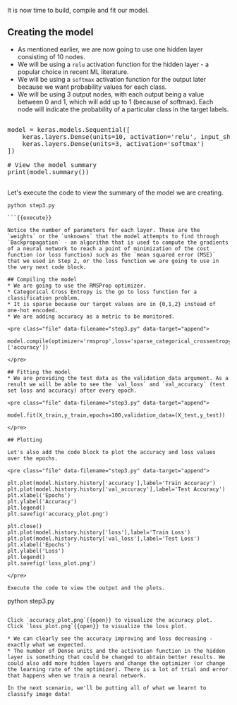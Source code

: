 It is now time to build, compile and fit our model.

## Creating the model
* As mentioned earlier, we are now going to use one hidden layer consisting of 10 nodes.
* We will be using a `relu` activation function for the hidden layer - a popular choice in 
recent ML literature.
* We will be using a `softmax` activation function for the output later because we want
probability values for each class.
* We will be using 3 output nodes, with each output being a value between 0 and 1, 
which will add up to 1 (because of softmax). Each node will indicate the probability of 
a particular class in the target labels.

<pre class="file" data-filename="step3.py" data-target="append">

model = keras.models.Sequential([
    keras.layers.Dense(units=10, activation='relu', input_shape=(4,)),
    keras.layers.Dense(units=3, activation='softmax')
])

# View the model summary
print(model.summary())

</pre>

Let's execute the code to view the summary of the model we are creating.

```
python step3.py

```{{execute}}

Notice the number of parameters for each layer. These are the `weights` or the `unknowns` that the model attempts to find through `Backpropagation` - an algorithm that is used to compute the gradients of a neural network to reach a point of minimization of the cost function (or loss function) such as the `mean squared error (MSE)` that we used in Step 2, or the loss function we are going to use in the very next code block.

## Compiling the model
* We are going to use the RMSProp optimizer.
* Categorical Cross Entropy is the go to loss function for a classification problem.
* It is sparse because our target values are in {0,1,2} instead of one-hot encoded.
* We are adding accuracy as a metric to be monitored.

<pre class="file" data-filename="step3.py" data-target="append">

model.compile(optimizer='rmsprop',loss='sparse_categorical_crossentropy',metrics=['accuracy'])

</pre>

## Fitting the model
* We are providing the test data as the validation_data argument. As a result we will be able to see the `val_loss` and `val_accuracy` (test set loss and accuracy) after every epoch.

<pre class="file" data-filename="step3.py" data-target="append">

model.fit(X_train,y_train,epochs=100,validation_data=(X_test,y_test))

</pre>

## Plotting

Let's also add the code block to plot the accuracy and loss values over the epochs.

<pre class="file" data-filename="step3.py" data-target="append">

plt.plot(model.history.history['accuracy'],label='Train Accuracy')
plt.plot(model.history.history['val_accuracy'],label='Test Accuracy')
plt.xlabel('Epochs')
plt.ylabel('Accuracy')
plt.legend()
plt.savefig('accuracy_plot.png')

plt.close()
plt.plot(model.history.history['loss'],label='Train Loss')
plt.plot(model.history.history['val_loss'],label='Test Loss')
plt.xlabel('Epochs')
plt.ylabel('Loss')
plt.legend()
plt.savefig('loss_plot.png')

</pre>

Execute the code to view the output and the plots.

```
python step3.py

```{{execute}}

Click `accuracy_plot.png`{{open}} to visualize the accuracy plot.
Click `loss_plot.png`{{open}} to visualize the loss plot.

* We can clearly see the accuracy improving and loss decreasing - exactly what we expected. 
* The number of Dense units and the activation function in the hidden layer is something that could be changed to obtain better results. We could also add more hidden layers and change the optimizer (or change the learning rate of the optimizer). There is a lot of trial and error that happens when we train a neural network.

In the next scenario, we'll be putting all of what we learnt to classify image data!